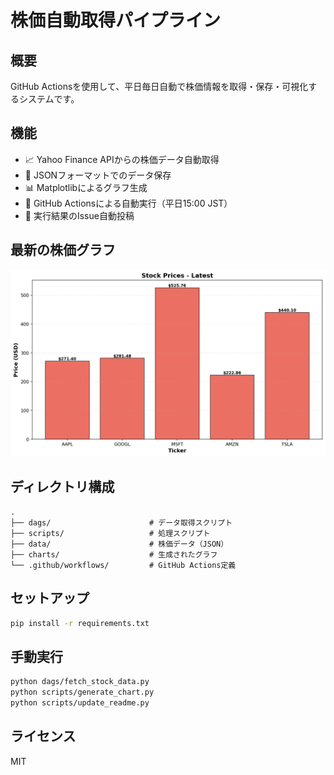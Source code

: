 # 株価自動取得パイプライン
<!-- Last Updated: 2025-10-31 -->

## 概要

GitHub Actionsを使用して、平日毎日自動で株価情報を取得・保存・可視化するシステムです。

## 機能

- 📈 Yahoo Finance APIからの株価データ自動取得
- 💾 JSONフォーマットでのデータ保存
- 📊 Matplotlibによるグラフ生成
- 🤖 GitHub Actionsによる自動実行（平日15:00 JST）
- 📝 実行結果のIssue自動投稿

## 最新の株価グラフ

![Latest Stock Chart](./charts/latest.png)

## ディレクトリ構成

```
.
├── dags/                      # データ取得スクリプト
├── scripts/                   # 処理スクリプト
├── data/                      # 株価データ（JSON）
├── charts/                    # 生成されたグラフ
└── .github/workflows/         # GitHub Actions定義
```

## セットアップ

```bash
pip install -r requirements.txt
```

## 手動実行

```bash
python dags/fetch_stock_data.py
python scripts/generate_chart.py
python scripts/update_readme.py
```

## ライセンス

MIT
